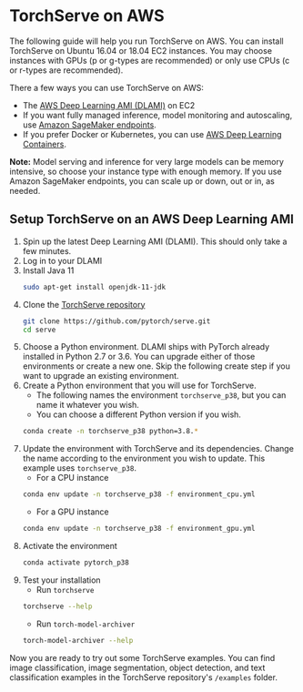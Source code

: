 # TorchServe on AWS

The following guide will help you run TorchServe on AWS. You can install TorchServe on Ubuntu 16.04 or 18.04 EC2 instances. You may choose instances with GPUs (p or g-types are recommended) or only use CPUs (c or r-types are recommended).

There a few ways you can use TorchServe on AWS:

* The [AWS Deep Learning AMI (DLAMI)](https://docs.aws.amazon.com/dlami/latest/devguide/launch-config.html) on EC2
* If you want fully managed inference, model monitoring and autoscaling, use [Amazon SageMaker endpoints](https://aws.amazon.com/blogs/machine-learning/deploying-pytorch-models-for-inference-at-scale-using-torchserve/).
* If you prefer Docker or Kubernetes, you can use [AWS Deep Learning Containers](https://docs.aws.amazon.com/deep-learning-containers/latest/devguide/setup.html).

**Note:** Model serving and inference for very large models can be memory intensive, so choose your instance type with enough memory. If you use Amazon SageMaker endpoints, you can scale up or down, out or in, as needed.

## Setup TorchServe on an AWS Deep Learning AMI

1. Spin up the latest Deep Learning AMI (DLAMI). This should only take a few minutes.
1. Log in to your DLAMI
1. Install Java 11
    ```bash
    sudo apt-get install openjdk-11-jdk
    ```
1. Clone the [TorchServe repository](http://#)
    ```bash
    git clone https://github.com/pytorch/serve.git
    cd serve
    ```
1. Choose a Python environment. DLAMI ships with PyTorch already installed in Python 2.7 or 3.6. You can upgrade either of those environments or create a new one. Skip the following create step if you want to upgrade an existing environment.
1. Create a Python environment that you will use for TorchServe.
    - The following names the environment `torchserve_p38`, but you can name it whatever you wish.
    - You can choose a different Python version if you wish.
    ```bash
    conda create -n torchserve_p38 python=3.8.*
    ```
1. Update the environment with TorchServe and its dependencies. Change the name according to the environment you wish to update. This example uses `torchserve_p38`.
    * For a CPU instance
    ```bash
    conda env update -n torchserve_p38 -f environment_cpu.yml
    ```
    * For a GPU instance
    ```bash
    conda env update -n torchserve_p38 -f environment_gpu.yml
    ```
1. Activate the environment
    ```bash
    conda activate pytorch_p38
    ```
1. Test your installation
    * Run  `torchserve`
    ```bash
    torchserve --help
    ```
    * Run `torch-model-archiver`
    ```bash
    torch-model-archiver --help
    ```
Now you are ready to try out some TorchServe examples. You can find image classification, image segmentation, object detection, and text classification examples in the TorchServe repository's `/examples` folder.
